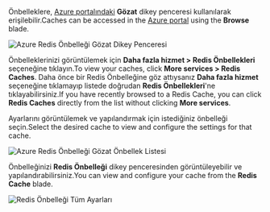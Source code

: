 <span data-ttu-id="62c14-101">Önbelleklere, [Azure portalındaki](https://portal.azure.com) **Gözat** dikey penceresi kullanılarak erişilebilir.</span><span class="sxs-lookup"><span data-stu-id="62c14-101">Caches can be accessed in the [Azure portal](https://portal.azure.com) using the **Browse** blade.</span></span>

![Azure Redis Önbelleği Gözat Dikey Penceresi](media/redis-cache-browse/redis-cache-browse.png)

<span data-ttu-id="62c14-103">Önbelleklerinizi görüntülemek için **Daha fazla hizmet > Redis Önbellekleri** seçeneğine tıklayın.</span><span class="sxs-lookup"><span data-stu-id="62c14-103">To view your caches, click **More services > Redis Caches**.</span></span> <span data-ttu-id="62c14-104">Daha önce bir Redis Önbelleğine göz attıysanız **Daha fazla hizmet** seçeneğine tıklamayıp listede doğrudan **Redis Önbellekleri**'ne tıklayabilirsiniz.</span><span class="sxs-lookup"><span data-stu-id="62c14-104">If you have recently browsed to a Redis Cache, you can click **Redis Caches** directly from the list without clicking **More services**.</span></span>

<span data-ttu-id="62c14-105">Ayarlarını görüntülemek ve yapılandırmak için istediğiniz önbelleği seçin.</span><span class="sxs-lookup"><span data-stu-id="62c14-105">Select the desired cache to view and configure the settings for that cache.</span></span>

![Azure Redis Önbelleği Gözat Önbellek Listesi](media/redis-cache-browse/redis-caches.png)

<span data-ttu-id="62c14-107">Önbelleğinizi **Redis Önbelleği** dikey penceresinden görüntüleyebilir ve yapılandırabilirsiniz.</span><span class="sxs-lookup"><span data-stu-id="62c14-107">You can view and configure your cache from the **Redis Cache** blade.</span></span>

![Redis Önbelleği Tüm Ayarları](media/redis-cache-browse/redis-cache-blade.png)

